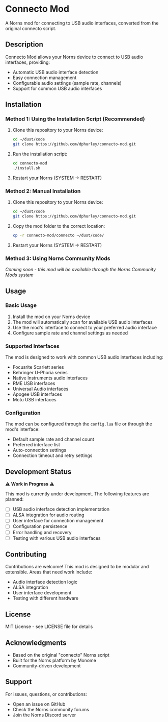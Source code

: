 # Connecto Mod

A Norns mod for connecting to USB audio interfaces, converted from the original connecto script.

## Description

Connecto Mod allows your Norns device to connect to USB audio interfaces, providing:
- Automatic USB audio interface detection
- Easy connection management
- Configurable audio settings (sample rate, channels)
- Support for common USB audio interfaces

## Installation

### Method 1: Using the Installation Script (Recommended)
1. Clone this repository to your Norns device:
   ```bash
   cd ~/dust/code
   git clone https://github.com/dphurley/connecto-mod.git
   ```

2. Run the installation script:
   ```bash
   cd connecto-mod
   ./install.sh
   ```

3. Restart your Norns (SYSTEM → RESTART)

### Method 2: Manual Installation
1. Clone this repository to your Norns device:
   ```bash
   cd ~/dust/code
   git clone https://github.com/dphurley/connecto-mod.git
   ```

2. Copy the mod folder to the correct location:
   ```bash
   cp -r connecto-mod/connecto ~/dust/code/
   ```

3. Restart your Norns (SYSTEM → RESTART)

### Method 3: Using Norns Community Mods
*Coming soon - this mod will be available through the Norns Community Mods system*

## Usage

### Basic Usage
1. Install the mod on your Norns device
2. The mod will automatically scan for available USB audio interfaces
3. Use the mod's interface to connect to your preferred audio interface
4. Configure sample rate and channel settings as needed

### Supported Interfaces
The mod is designed to work with common USB audio interfaces including:
- Focusrite Scarlett series
- Behringer U-Phoria series
- Native Instruments audio interfaces
- RME USB interfaces
- Universal Audio interfaces
- Apogee USB interfaces
- Motu USB interfaces

### Configuration
The mod can be configured through the `config.lua` file or through the mod's interface:
- Default sample rate and channel count
- Preferred interface list
- Auto-connection settings
- Connection timeout and retry settings

## Development Status

⚠️ **Work in Progress** ⚠️

This mod is currently under development. The following features are planned:
- [ ] USB audio interface detection implementation
- [ ] ALSA integration for audio routing
- [ ] User interface for connection management
- [ ] Configuration persistence
- [ ] Error handling and recovery
- [ ] Testing with various USB audio interfaces

## Contributing

Contributions are welcome! This mod is designed to be modular and extensible. Areas that need work include:
- Audio interface detection logic
- ALSA integration
- User interface development
- Testing with different hardware

## License

MIT License - see LICENSE file for details

## Acknowledgments

- Based on the original "connecto" Norns script
- Built for the Norns platform by Monome
- Community-driven development

## Support

For issues, questions, or contributions:
- Open an issue on GitHub
- Check the Norns community forums
- Join the Norns Discord server
